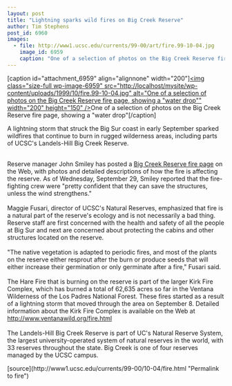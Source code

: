 ```yaml
---
layout: post
title: "Lightning sparks wild fires on Big Creek Reserve"
author: Tim Stephens
post_id: 6960
images:
  - file: http://www1.ucsc.edu/currents/99-00/art/fire.99-10-04.jpg
    image_id: 6959
    caption: "One of a selection of photos on the Big Creek Reserve fire page, showing a 'water drop'"
---
```


[caption id="attachment_6959" align="alignnone" width="200"]<a href="http://localhost/mysite/wp-content/uploads/1999/10/fire.99-10-04.jpg"><img class="size-full wp-image-6959" src="http://localhost/mysite/wp-content/uploads/1999/10/fire.99-10-04.jpg" alt="One of a selection of photos on the Big Creek Reserve fire page, showing a "water drop"" width="200" height="150" /></a>One of a selection of photos on the Big Creek Reserve fire page, showing a "water drop"[/caption]
<p>
  A lightning storm that struck the Big Sur coast in early September sparked wildfires that continue to burn in rugged wilderness areas, including parts of UCSC's Landels-Hill Big Creek Reserve.<br>
</p><br>
Reserve manager John Smiley has posted a <a href="http://www.redshift.com/~jsmiley/fire.html">Big Creek Reserve fire page</a> on the Web, with photos and detailed descriptions of how the fire is affecting the reserve. As of Wednesday, September 29, Smiley reported that the fire-fighting crew were "pretty confident that they can save the structures, unless the wind strengthens."<br>
<br>
Maggie Fusari, director of UCSC's Natural Reserves, emphasized that fire is a natural part of the reserve's ecology and is not necessarily a bad thing. Reserve staff are first concerned with the health and safety of all the people at Big Sur and next are concerned about protecting the cabins and other structures located on the reserve.<br>
<br>
"The native vegetation is adapted to periodic fires, and most of the plants on the reserve either resprout after the burn or produce seeds that will either increase their germination or only germinate after a fire," Fusari said.<br>
<br>
The Hare Fire that is burning on the reserve is part of the larger Kirk Fire Complex, which has burned a total of 62,635 acres so far in the Ventana Wilderness of the Los Padres National Forest. These fires started as a result of a lightning storm that moved through the area on September 8. Detailed information about the Kirk Fire Complex is available on the Web at<br>
<a href="http://www.ventanawild.org/fire.html">http://www.ventanawild.org/fire.html</a><br>
<br>
The Landels-Hill Big Creek Reserve is part of UC's Natural Reserve System, the largest university-operated system of natural reserves in the world, with 33 reserves throughout the state. Big Creek is one of four reserves managed by the UCSC campus.
<p>

</p>
<p>
  </p>
[source](http://www1.ucsc.edu/currents/99-00/10-04/fire.html "Permalink to fire")
